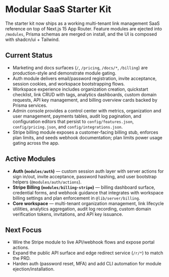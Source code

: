 # Modular SaaS Starter Kit

The starter kit now ships as a working multi-tenant link management SaaS reference on top of Next.js 15 App Router. Feature
modules are ejected into `/modules`, Prisma schemas are merged on install, and the UI is composed with shadcn/ui +
Tailwind.

## Current Status
- Marketing and docs surfaces (`/`, `/pricing`, `/docs/*`, `/billing`) are production-style and demonstrate module gating.
- Auth module delivers email/password registration, invite acceptance, session cookies, and workspace bootstrapping flows.
- Workspace experience includes organization creation, quickstart checklist, link CRUD with tags, analytics dashboards,
  custom domain requests, API key management, and billing overview cards backed by Prisma services.
- Admin console provides a control center with metrics, organization and user management, payments tables, audit log
  pagination, and configuration editors that persist to `config/features.json`, `config/pricing.json`, and
  `config/integrations.json`.
- Stripe billing module exposes a customer-facing billing stub, enforces plan limits, and seeds webhook documentation; plan
  limits power usage gating across the app.

## Active Modules
- **Auth (`modules/auth`)** — custom session auth layer with server actions for sign in/out, invite acceptance, password
  hashing, and user bootstrap helpers (`@modules/auth/actions`).
- **Stripe Billing (`modules/billing-stripe`)** — billing dashboard surface, credential forms, and webhook guidance that
  integrates with workspace billing settings and plan enforcement in `@lib/server/billing`.
- **Core workspace** — multi-tenant organization management, link lifecycle utilities, analytics aggregation, audit log
  recording, custom domain verification tokens, invitations, and API key issuance.

## Next Focus
- Wire the Stripe module to live API/webhook flows and expose portal actions.
- Expand the public API surface and edge redirect service (`/r/*`) to match the PRD.
- Harden auth (password reset, MFA) and add CLI automation for module ejection/installation.
